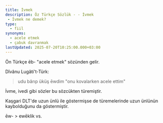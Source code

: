 ```yaml
---
title: İvmek
description: Öz Türkçe Sözlük - - İvmek 
 - İvmek ne demek?
type:
  - fiil
synonyms:
  - acele etmek
  - çabuk davranmak
lastUpdated: 2025-07-20T10:25:00.000+03:00
---
```

Ön Türkçe ēb- "acele etmek" sözünden gelir.

Dîvânu Lugâti't-Türk:

> udu bârıp üküş ēwdim "onu kovalarken acele ettim"

İvme, ivedi gibi sözler bu sözcükten türemiştir.

Kaşgari DLT'de uzun ünlü ile göstermişse de türemelerinde uzun ünlünün kaybolduğunu da göstermiştir.

ēw- > ewēklik vs.
